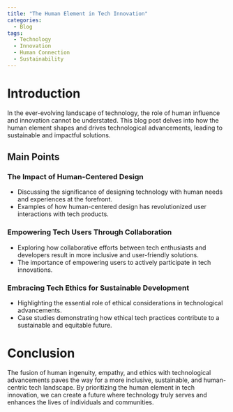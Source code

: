 ```yaml
---
title: "The Human Element in Tech Innovation"
categories:
  - Blog
tags:
  - Technology
  - Innovation
  - Human Connection
  - Sustainability
---
```


# Introduction
In the ever-evolving landscape of technology, the role of human influence and innovation cannot be understated. This blog post delves into how the human element shapes and drives technological advancements, leading to sustainable and impactful solutions.

## Main Points
### The Impact of Human-Centered Design
- Discussing the significance of designing technology with human needs and experiences at the forefront.
- Examples of how human-centered design has revolutionized user interactions with tech products.

### Empowering Tech Users Through Collaboration
- Exploring how collaborative efforts between tech enthusiasts and developers result in more inclusive and user-friendly solutions.
- The importance of empowering users to actively participate in tech innovations.

### Embracing Tech Ethics for Sustainable Development
- Highlighting the essential role of ethical considerations in technological advancements.
- Case studies demonstrating how ethical tech practices contribute to a sustainable and equitable future.

# Conclusion
The fusion of human ingenuity, empathy, and ethics with technological advancements paves the way for a more inclusive, sustainable, and human-centric tech landscape. By prioritizing the human element in tech innovation, we can create a future where technology truly serves and enhances the lives of individuals and communities.